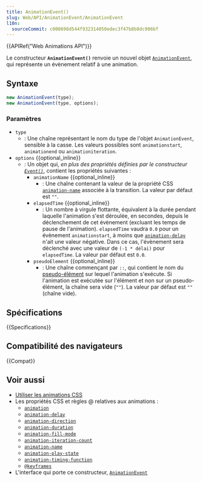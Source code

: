 ```yaml
---
title: AnimationEvent()
slug: Web/API/AnimationEvent/AnimationEvent
l10n:
  sourceCommit: c000698d544f932314050edec3f47b8b8dc906bf
---
```


{{APIRef("Web Animations API")}}

Le constructeur **`AnimationEvent()`** renvoie un nouvel objet [`AnimationEvent`](/fr/docs/Web/API/AnimationEvent), qui représente un évènement relatif à une animation.

## Syntaxe

```js
new AnimationEvent(type);
new AnimationEvent(type, options);
```

### Paramètres

- `type`
  - : Une chaîne représentant le nom du type de l'objet `AnimationEvent`, sensible à la casse. Les valeurs possibles sont `animationstart`, `animationend` ou `animationiteration`.
- `options` {{optional_inline}}
  - : Un objet qui, _en plus des propriétés définies par le constructeur [`Event()`](/fr/docs/Web/API/Event/Event)_, contient les propriétés suivantes&nbsp;:
    - `animationName` {{optional_inline}}
      - : Une chaîne contenant la valeur de la propriété CSS [`animation-name`](/fr/docs/Web/CSS/animation-name) associée à la transition. La valeur par défaut est `""`.
    - `elapsedTime` {{optional_inline}}
      - : Un nombre à virgule flottante, équivalent à la durée pendant laquelle l'animation s'est déroulée, en secondes, depuis le déclenchement de cet évènement (excluant les temps de pause de l'animation). `elapsedTime` vaudra `0.0` pour un évènement `animationstart`, à moins que [`animation-delay`](/fr/docs/Web/CSS/animation-delay) n'ait une valeur négative. Dans ce cas, l'évènement sera déclenché avec une valeur de `(-1 * délai)` pour `elapsedTime`. La valeur par défaut est `0.0`.
    - `pseudoElement` {{optional_inline}}
      - : Une chaîne commençant par `::`, qui contient le nom du [pseudo-élément](/fr/docs/Web/CSS/Pseudo-elements) sur lequel l'animation s'exécute. Si l'animation est exécutée sur l'élément et non sur un pseudo-élément, la chaîne sera vide (`""`). La valeur par défaut est `""` (chaîne vide).

## Spécifications

{{Specifications}}

## Compatibilité des navigateurs

{{Compat}}

## Voir aussi

- [Utiliser les animations CSS](/fr/docs/Web/CSS/CSS_Animations/Using_CSS_animations)
- Les propriétés CSS et règles @ relatives aux animations&nbsp;:
  - [`animation`](/fr/docs/Web/CSS/animation)
  - [`animation-delay`](/fr/docs/Web/CSS/animation-delay)
  - [`animation-direction`](/fr/docs/Web/CSS/animation-direction)
  - [`animation-duration`](/fr/docs/Web/CSS/animation-duration)
  - [`animation-fill-mode`](/fr/docs/Web/CSS/animation-fill-mode)
  - [`animation-iteration-count`](/fr/docs/Web/CSS/animation-iteration-count)
  - [`animation-name`](/fr/docs/Web/CSS/animation-name)
  - [`animation-play-state`](/fr/docs/Web/CSS/animation-play-state)
  - [`animation-timing-function`](/fr/docs/Web/CSS/animation-timing-function)
  - [`@keyframes`](/fr/docs/Web/CSS/@keyframes)
- L'interface qui porte ce constructeur, [`AnimationEvent`](/fr/docs/Web/API/AnimationEvent)
